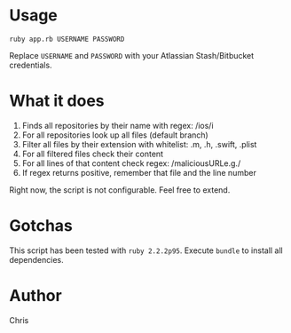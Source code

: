 # Usage

`ruby app.rb USERNAME PASSWORD`

Replace `USERNAME` and `PASSWORD` with your Atlassian Stash/Bitbucket credentials.

# What it does

1. Finds all repositories by their name with regex: /ios/i
2. For all repositories look up all files (default branch)
3. Filter all files by their extension with whitelist: .m, .h, .swift, .plist
4. For all filtered files check their content
5. For all lines of that content check regex: /maliciousURLe.g./
6. If regex returns positive, remember that file and the line number

Right now, the script is not configurable.
Feel free to extend.

# Gotchas

This script has been tested with `ruby 2.2.2p95`.
Execute `bundle` to install all dependencies.

# Author
Chris